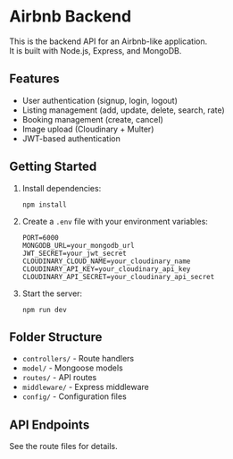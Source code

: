 # Airbnb Backend

This is the backend API for an Airbnb-like application.  
It is built with Node.js, Express, and MongoDB.

## Features

- User authentication (signup, login, logout)
- Listing management (add, update, delete, search, rate)
- Booking management (create, cancel)
- Image upload (Cloudinary + Multer)
- JWT-based authentication

## Getting Started

1. Install dependencies:
   ```
   npm install
   ```
2. Create a `.env` file with your environment variables:
   ```
   PORT=6000
   MONGODB_URL=your_mongodb_url
   JWT_SECRET=your_jwt_secret
   CLOUDINARY_CLOUD_NAME=your_cloudinary_name
   CLOUDINARY_API_KEY=your_cloudinary_api_key
   CLOUDINARY_API_SECRET=your_cloudinary_api_secret
   ```
3. Start the server:
   ```
   npm run dev
   ```

## Folder Structure

- `controllers/` - Route handlers
- `model/` - Mongoose models
- `routes/` - API routes
- `middleware/` - Express middleware
- `config/` - Configuration files

## API Endpoints

See the route files for details.
